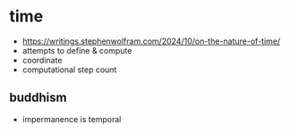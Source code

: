 # time

- <https://writings.stephenwolfram.com/2024/10/on-the-nature-of-time/>
- attempts to define & compute
- coordinate
- computational step count

## buddhism

- impermanence is temporal
